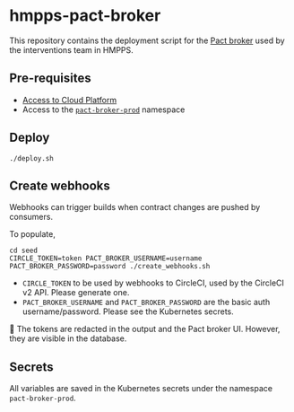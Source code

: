 # hmpps-pact-broker

This repository contains the deployment script for the [Pact broker](https://docs.pact.io/pact_broker)
used by the interventions team in HMPPS.

## Pre-requisites

- [Access to Cloud Platform](https://user-guide.cloud-platform.service.justice.gov.uk/documentation/getting-started/kubectl-config.html#authentication)
- Access to the [`pact-broker-prod`](https://github.com/ministryofjustice/cloud-platform-environments/tree/8eef196708c5fd07c3fe1ba1fe2f95dbcefcb567/namespaces/live-1.cloud-platform.service.justice.gov.uk/pact-broker-prod) namespace

## Deploy

```
./deploy.sh
```

## Create webhooks

Webhooks can trigger builds when contract changes are pushed by consumers.

To populate,

```
cd seed
CIRCLE_TOKEN=token PACT_BROKER_USERNAME=username PACT_BROKER_PASSWORD=password ./create_webhooks.sh
```

- `CIRCLE_TOKEN` to be used by webhooks to CircleCI, used by the CircleCI v2 API. Please generate one.
- `PACT_BROKER_USERNAME` and `PACT_BROKER_PASSWORD` are the basic auth username/password. Please see the Kubernetes secrets.

:rotating_light: The tokens are redacted in the output and the Pact broker UI.
However, they are visible in the database.

## Secrets

All variables are saved in the Kubernetes secrets under the namespace `pact-broker-prod`.
